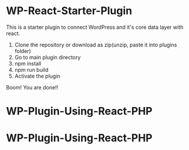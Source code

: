 # WP-React-Starter-Plugin
This is a starter plugin to connect WordPress and it's core data layer with react.

1. Clone the repository or download as zip(unzip, paste it into plugins folder)
2. Go to main plugin directory
3. npm install
4. npm run build
5. Activate the plugin

Boom! You are done!!
# WP-Plugin-Using-React-PHP
# WP-Plugin-Using-React-PHP
